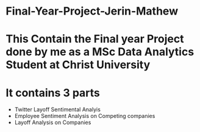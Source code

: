 # Final-Year-Project-Jerin-Mathew

# This Contain the Final year Project done by me as a MSc Data Analytics Student at Christ University

# It contains 3 parts 
- Twitter Layoff Sentimental Analyis 
- Employee Sentiment Analysis on Competing companies
- Layoff Analysis on Companies 
